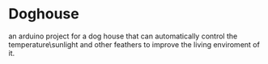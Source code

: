 # Doghouse
an arduino project for a dog house that can automatically control the temperature\sunlight and other feathers to improve the living enviroment of it.
